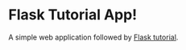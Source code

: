 # Flask Tutorial App!

A simple web application followed by [Flask tutorial](https://flask.palletsprojects.com/en/2.0.x/tutorial/).
